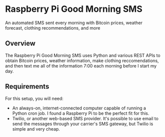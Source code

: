 Raspberry Pi Good Morning SMS
=============================

An automated SMS sent every morning with Bitcoin prices, weather forecast, clothing recommendations, and more

Overview
-----------------------------

The Raspberry Pi Good Morning SMS uses Python and various REST APIs to obtain Bitcoin prices, weather information, make clothing reccomendations, and then text me all of the information 7:00 each morning before I start my day.

Requirements
-----------------------------
For this setup, you will need:
+   An always-on, internet-connected computer capable of running a Python cron job. I found a Raspberry Pi to be the perfect fit for this.
+   Twilio, or another web-based SMS provider. It's possible to use email to send the messages through your carrier's SMS gateway, but Twilio is simple and very cheap.
